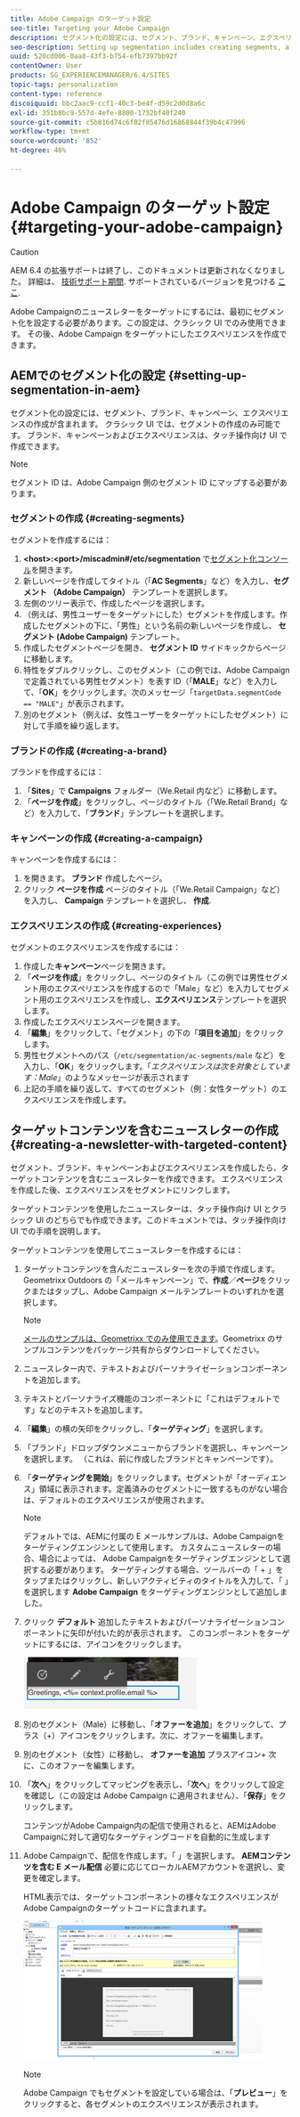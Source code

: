 ```yaml
---
title: Adobe Campaign のターゲット設定
seo-title: Targeting your Adobe Campaign
description: セグメント化の設定には、セグメント、ブランド、キャンペーン、エクスペリエンスの作成が含まれます。
seo-description: Setting up segmentation includes creating segments, a brand, campaign, and experiences.
uuid: 520cd006-0aa8-43f3-b754-efb7397bb92f
contentOwner: User
products: SG_EXPERIENCEMANAGER/6.4/SITES
topic-tags: personalization
content-type: reference
discoiquuid: bbc2aac9-ccf1-40c3-be4f-d59c2d0d8a6c
exl-id: 351b8bc9-557d-4efe-8800-1752bf40f240
source-git-commit: c5b816d74c6f02f85476d16868844f39b4c47996
workflow-type: tm+mt
source-wordcount: '852'
ht-degree: 46%

---
```


# Adobe Campaign のターゲット設定 {#targeting-your-adobe-campaign}

>[!CAUTION]
>
>AEM 6.4 の拡張サポートは終了し、このドキュメントは更新されなくなりました。 詳細は、 [技術サポート期間](https://helpx.adobe.com/jp/support/programs/eol-matrix.html). サポートされているバージョンを見つける [ここ](https://experienceleague.adobe.com/docs/?lang=ja).

Adobe Campaignのニュースレターをターゲットにするには、最初にセグメント化を設定する必要があります。この設定は、クラシック UI でのみ使用できます。 その後、Adobe Campaign をターゲットにしたエクスペリエンスを作成できます。

## AEMでのセグメント化の設定 {#setting-up-segmentation-in-aem}

セグメント化の設定には、セグメント、ブランド、キャンペーン、エクスペリエンスの作成が含まれます。 クラシック UI では、セグメントの作成のみ可能です。 ブランド、キャンペーンおよびエクスペリエンスは、タッチ操作向け UI で作成できます。

>[!NOTE]
>
>セグメント ID は、Adobe Campaign 側のセグメント ID にマップする必要があります。

### セグメントの作成 {#creating-segments}

セグメントを作成するには：

1. **&lt;host>:&lt;port>/miscadmin#/etc/segmentation** で[セグメント化コンソール](http://localhost:4502/miscadmin#/etc/segmentation)を開きます。
1. 新しいページを作成してタイトル（「**AC Segments**」など）を入力し、**セグメント （Adobe Campaign）** テンプレートを選択します。
1. 左側のツリー表示で、作成したページを選択します。
1. （例えば、男性ユーザーをターゲットにした）セグメントを作成します。作成したセグメントの下に、「男性」という名前の新しいページを作成し、 **セグメント (Adobe Campaign)** テンプレート。
1. 作成したセグメントページを開き、 **セグメント ID** サイドキックからページに移動します。
1. 特性をダブルクリックし、このセグメント（この例では、Adobe Campaign で定義されている男性セグメント）を表す ID（「**MALE**」など）を入力して、「**OK**」をクリックします。次のメッセージ「`targetData.segmentCode == "MALE"`」が表示されます。
1. 別のセグメント（例えば、女性ユーザーをターゲットにしたセグメント）に対して手順を繰り返します。

### ブランドの作成 {#creating-a-brand}

ブランドを作成するには：

1. 「**Sites**」で **Campaigns** フォルダー（We.Retail 内など）に移動します。
1. 「**ページを作成**」をクリックし、ページのタイトル（「We.Retail Brand」など）を入力して、「**ブランド**」テンプレートを選択します。

### キャンペーンの作成 {#creating-a-campaign}

キャンペーンを作成するには：

1. を開きます。 **ブランド** 作成したページ。
1. クリック **ページを作成** ページのタイトル（「We.Retail Campaign」など）を入力し、 **Campaign** テンプレートを選択し、 **作成**.

### エクスペリエンスの作成 {#creating-experiences}

セグメントのエクスペリエンスを作成するには：

1. 作成した&#x200B;**キャンペーン**&#x200B;ページを開きます。
1. 「**ページを作成**」をクリックし、ページのタイトル（この例では男性セグメント用のエクスペリエンスを作成するので「Male」など）を入力してセグメント用のエクスペリエンスを作成し、**エクスペリエンス**&#x200B;テンプレートを選択します。
1. 作成したエクスペリエンスページを開きます。
1. 「**編集**」をクリックして、「セグメント」の下の「**項目を追加**」をクリックします。
1. 男性セグメントへのパス（`/etc/segmentation/ac-segments/male` など）を入力し、「**OK**」をクリックします。「*エクスペリエンスは次を対象としています：Male*」のようなメッセージが表示されます
1. 上記の手順を繰り返して、すべてのセグメント（例：女性ターゲット）のエクスペリエンスを作成します。

## ターゲットコンテンツを含むニュースレターの作成 {#creating-a-newsletter-with-targeted-content}

セグメント、ブランド、キャンペーンおよびエクスペリエンスを作成したら、ターゲットコンテンツを含むニュースレターを作成できます。 エクスペリエンスを作成した後、エクスペリエンスをセグメントにリンクします。

ターゲットコンテンツを使用したニュースレターは、タッチ操作向け UI とクラシック UI のどちらでも作成できます。このドキュメントでは、タッチ操作向け UI での手順を説明します。

ターゲットコンテンツを使用してニュースレターを作成するには：

1. ターゲットコンテンツを含んだニュースレターを次の手順で作成します。Geometrixx Outdoors の「メールキャンペーン」で、**作成**／**ページ**&#x200B;をクリックまたはタップし、Adobe Campaign メールテンプレートのいずれかを選択します。

   >[!NOTE]
   >
   >[メールのサンプルは、Geometrixx でのみ使用できます](/help/sites-developing/we-retail.md#weretail)。Geometrixx のサンプルコンテンツをパッケージ共有からダウンロードしてください。

1. ニュースレター内で、テキストおよびパーソナライゼーションコンポーネントを追加します。
1. テキストとパーソナライズ機能のコンポーネントに「これはデフォルトです」などのテキストを追加します。
1. 「**編集**」の横の矢印をクリックし、「**ターゲティング**」を選択します。
1. 「ブランド」ドロップダウンメニューからブランドを選択し、キャンペーンを選択します。 （これは、前に作成したブランドとキャンペーンです）。
1. 「**ターゲティングを開始**」をクリックします。セグメントが「オーディエンス」領域に表示されます。定義済みのセグメントに一致するものがない場合は、デフォルトのエクスペリエンスが使用されます。

   >[!NOTE]
   >
   >デフォルトでは、AEMに付属の E メールサンプルは、Adobe Campaignをターゲティングエンジンとして使用します。 カスタムニュースレターの場合、場合によっては、 Adobe Campaignをターゲティングエンジンとして選択する必要があります。 ターゲティングする場合、ツールバーの「 + 」をタップまたはクリックし、新しいアクティビティのタイトルを入力して、「 」を選択します **Adobe Campaign** をターゲティングエンジンとして追加しました。

1. クリック **デフォルト** 追加したテキストおよびパーソナライゼーションコンポーネントに矢印が付いた的が表示されます。 このコンポーネントをターゲットにするには、アイコンをクリックします。

   ![chlimage_1-165](assets/chlimage_1-165.png)

1. 別のセグメント（Male）に移動し、「**オファーを追加**」をクリックして、プラス（+）アイコンをクリックします。次に、オファーを編集します。
1. 別のセグメント（女性）に移動し、 **オファーを追加** プラスアイコン+ 次に、このオファーを編集します。
1. 「**次へ**」をクリックしてマッピングを表示し、「**次へ**」をクリックして設定を確認し（この設定は Adobe Campaign に適用されません）、「**保存**」をクリックします。

   コンテンツがAdobe Campaign内の配信で使用されると、AEMはAdobe Campaignに対して適切なターゲティングコードを自動的に生成します

1. Adobe Campaignで、配信を作成します。「 」を選択します。 **AEMコンテンツを含む E メール配信** 必要に応じてローカルAEMアカウントを選択し、変更を確定します。

   HTML表示では、ターゲットコンポーネントの様々なエクスペリエンスがAdobe Campaignのターゲットコードに含まれます。

   ![chlimage_1-166](assets/chlimage_1-166.png)

   >[!NOTE]
   >
   >Adobe Campaign でもセグメントを設定している場合は、「**プレビュー**」をクリックすると、各セグメントのエクスペリエンスが表示されます。

